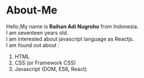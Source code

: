# About-Me
Hello,My name is **Raihan Adi Nugroho** from Indonesia.<br>
I am seventeen years old.<br>
I am interested about javascript language as Reactjs.<br>
I am found out about :
1. HTML
2. CSS (or Framework CSS)
3. Javascript (DOM, ES6, React)
